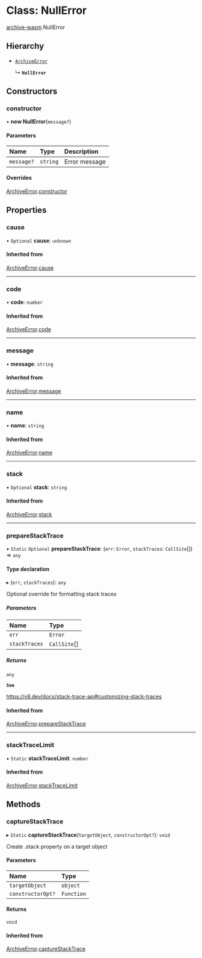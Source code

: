 # Class: NullError

[archive-wasm](../modules/archive_wasm.md).NullError

## Hierarchy

- [`ArchiveError`](archive_wasm.ArchiveError.md)

  ↳ **`NullError`**

## Constructors

### constructor

• **new NullError**(`message?`)

#### Parameters

| Name       | Type     | Description   |
| :--------- | :------- | :------------ |
| `message?` | `string` | Error message |

#### Overrides

[ArchiveError](archive_wasm.ArchiveError.md).[constructor](archive_wasm.ArchiveError.md#constructor)

## Properties

### cause

• `Optional` **cause**: `unknown`

#### Inherited from

[ArchiveError](archive_wasm.ArchiveError.md).[cause](archive_wasm.ArchiveError.md#cause)

---

### code

• **code**: `number`

#### Inherited from

[ArchiveError](archive_wasm.ArchiveError.md).[code](archive_wasm.ArchiveError.md#code)

---

### message

• **message**: `string`

#### Inherited from

[ArchiveError](archive_wasm.ArchiveError.md).[message](archive_wasm.ArchiveError.md#message)

---

### name

• **name**: `string`

#### Inherited from

[ArchiveError](archive_wasm.ArchiveError.md).[name](archive_wasm.ArchiveError.md#name)

---

### stack

• `Optional` **stack**: `string`

#### Inherited from

[ArchiveError](archive_wasm.ArchiveError.md).[stack](archive_wasm.ArchiveError.md#stack)

---

### prepareStackTrace

▪ `Static` `Optional` **prepareStackTrace**: (`err`: `Error`, `stackTraces`: `CallSite`[]) => `any`

#### Type declaration

▸ (`err`, `stackTraces`): `any`

Optional override for formatting stack traces

##### Parameters

| Name          | Type         |
| :------------ | :----------- |
| `err`         | `Error`      |
| `stackTraces` | `CallSite`[] |

##### Returns

`any`

**`See`**

https://v8.dev/docs/stack-trace-api#customizing-stack-traces

#### Inherited from

[ArchiveError](archive_wasm.ArchiveError.md).[prepareStackTrace](archive_wasm.ArchiveError.md#preparestacktrace)

---

### stackTraceLimit

▪ `Static` **stackTraceLimit**: `number`

#### Inherited from

[ArchiveError](archive_wasm.ArchiveError.md).[stackTraceLimit](archive_wasm.ArchiveError.md#stacktracelimit)

## Methods

### captureStackTrace

▸ `Static` **captureStackTrace**(`targetObject`, `constructorOpt?`): `void`

Create .stack property on a target object

#### Parameters

| Name              | Type       |
| :---------------- | :--------- |
| `targetObject`    | `object`   |
| `constructorOpt?` | `Function` |

#### Returns

`void`

#### Inherited from

[ArchiveError](archive_wasm.ArchiveError.md).[captureStackTrace](archive_wasm.ArchiveError.md#capturestacktrace)
